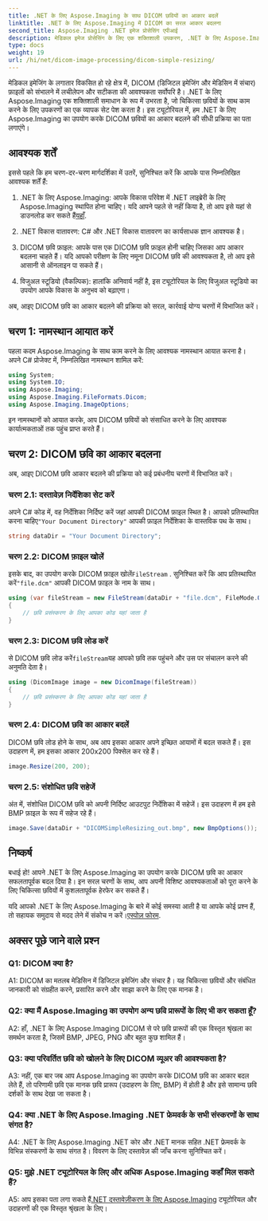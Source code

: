 ```yaml
---
title: .NET के लिए Aspose.Imaging के साथ DICOM छवियों का आकार बदलें
linktitle: .NET के लिए Aspose.Imaging में DICOM का सरल आकार बदलना
second_title: Aspose.Imaging .NET इमेज प्रोसेसिंग एपीआई
description: मेडिकल इमेज प्रोसेसिंग के लिए एक शक्तिशाली उपकरण, .NET के लिए Aspose.Imaging का उपयोग करके DICOM छवियों का आकार बदलना सीखें। सटीक परिणामों के लिए सरल कदम.
type: docs
weight: 19
url: /hi/net/dicom-image-processing/dicom-simple-resizing/
---
```

मेडिकल इमेजिंग के लगातार विकसित हो रहे क्षेत्र में, DICOM (डिजिटल इमेजिंग और मेडिसिन में संचार) फ़ाइलों को संभालने में लचीलेपन और सटीकता की आवश्यकता सर्वोपरि है। .NET के लिए Aspose.Imaging एक शक्तिशाली समाधान के रूप में उभरता है, जो चिकित्सा छवियों के साथ काम करने के लिए उपकरणों का एक व्यापक सेट पेश करता है। इस ट्यूटोरियल में, हम .NET के लिए Aspose.Imaging का उपयोग करके DICOM छवियों का आकार बदलने की सीधी प्रक्रिया का पता लगाएंगे। 

## आवश्यक शर्तें

इससे पहले कि हम चरण-दर-चरण मार्गदर्शिका में उतरें, सुनिश्चित करें कि आपके पास निम्नलिखित आवश्यक शर्तें हैं:

1.  .NET के लिए Aspose.Imaging: आपके विकास परिवेश में .NET लाइब्रेरी के लिए Aspose.Imaging स्थापित होना चाहिए। यदि आपने पहले से नहीं किया है, तो आप इसे यहां से डाउनलोड कर सकते हैं[यहाँ](https://releases.aspose.com/imaging/net/).

2. .NET विकास वातावरण: C# और .NET विकास वातावरण का कार्यसाधक ज्ञान आवश्यक है।

3. DICOM छवि फ़ाइल: आपके पास एक DICOM छवि फ़ाइल होनी चाहिए जिसका आप आकार बदलना चाहते हैं। यदि आपको परीक्षण के लिए नमूना DICOM छवि की आवश्यकता है, तो आप इसे आसानी से ऑनलाइन पा सकते हैं।

4. विजुअल स्टूडियो (वैकल्पिक): हालांकि अनिवार्य नहीं है, इस ट्यूटोरियल के लिए विजुअल स्टूडियो का उपयोग आपके विकास के अनुभव को बढ़ाएगा।

अब, आइए DICOM छवि का आकार बदलने की प्रक्रिया को सरल, कार्रवाई योग्य चरणों में विभाजित करें।

## चरण 1: नामस्थान आयात करें

पहला कदम Aspose.Imaging के साथ काम करने के लिए आवश्यक नामस्थान आयात करना है। अपने C# प्रोजेक्ट में, निम्नलिखित नामस्थान शामिल करें:

```csharp
using System;
using System.IO;
using Aspose.Imaging;
using Aspose.Imaging.FileFormats.Dicom;
using Aspose.Imaging.ImageOptions;
```

इन नामस्थानों को आयात करके, आप DICOM छवियों को संसाधित करने के लिए आवश्यक कार्यात्मकताओं तक पहुंच प्राप्त करते हैं।

## चरण 2: DICOM छवि का आकार बदलना

अब, आइए DICOM छवि आकार बदलने की प्रक्रिया को कई प्रबंधनीय चरणों में विभाजित करें।

### चरण 2.1: दस्तावेज़ निर्देशिका सेट करें

 अपने C# कोड में, वह निर्देशिका निर्दिष्ट करें जहां आपकी DICOM फ़ाइल स्थित है। आपको प्रतिस्थापित करना चाहिए`"Your Document Directory"` आपकी फ़ाइल निर्देशिका के वास्तविक पथ के साथ।

```csharp
string dataDir = "Your Document Directory";
```

### चरण 2.2: DICOM फ़ाइल खोलें

 इसके बाद, का उपयोग करके DICOM फ़ाइल खोलें`FileStream` . सुनिश्चित करें कि आप प्रतिस्थापित करें`"file.dcm"` आपकी DICOM फ़ाइल के नाम के साथ।

```csharp
using (var fileStream = new FileStream(dataDir + "file.dcm", FileMode.Open, FileAccess.Read))
{
    // छवि प्रसंस्करण के लिए आपका कोड यहां जाता है
}
```

### चरण 2.3: DICOM छवि लोड करें

 से DICOM छवि लोड करें`fileStream`यह आपको छवि तक पहुंचने और उस पर संचालन करने की अनुमति देता है।

```csharp
using (DicomImage image = new DicomImage(fileStream))
{
    // छवि प्रसंस्करण के लिए आपका कोड यहां जाता है
}
```

### चरण 2.4: DICOM छवि का आकार बदलें

DICOM छवि लोड होने के साथ, अब आप इसका आकार अपने इच्छित आयामों में बदल सकते हैं। इस उदाहरण में, हम इसका आकार 200x200 पिक्सेल कर रहे हैं।

```csharp
image.Resize(200, 200);
```

### चरण 2.5: संशोधित छवि सहेजें

अंत में, संशोधित DICOM छवि को अपनी निर्दिष्ट आउटपुट निर्देशिका में सहेजें। इस उदाहरण में हम इसे BMP फ़ाइल के रूप में सहेज रहे हैं।

```csharp
image.Save(dataDir + "DICOMSimpleResizing_out.bmp", new BmpOptions());
```

## निष्कर्ष

बधाई हो! आपने .NET के लिए Aspose.Imaging का उपयोग करके DICOM छवि का आकार सफलतापूर्वक बदल दिया है। इन सरल चरणों के साथ, आप अपनी विशिष्ट आवश्यकताओं को पूरा करने के लिए चिकित्सा छवियों में कुशलतापूर्वक हेरफेर कर सकते हैं।

 यदि आपको .NET के लिए Aspose.Imaging के बारे में कोई समस्या आती है या आपके कोई प्रश्न हैं, तो सहायक समुदाय से मदद लेने में संकोच न करें।[एस्पोज़ फोरम](https://forum.aspose.com/).

## अक्सर पूछे जाने वाले प्रश्न

### Q1: DICOM क्या है?

A1: DICOM का मतलब मेडिसिन में डिजिटल इमेजिंग और संचार है। यह चिकित्सा छवियों और संबंधित जानकारी को संग्रहीत करने, प्रसारित करने और साझा करने के लिए एक मानक है।

### Q2: क्या मैं Aspose.Imaging का उपयोग अन्य छवि प्रारूपों के लिए भी कर सकता हूँ?

A2: हाँ, .NET के लिए Aspose.Imaging DICOM से परे छवि प्रारूपों की एक विस्तृत श्रृंखला का समर्थन करता है, जिसमें BMP, JPEG, PNG और बहुत कुछ शामिल हैं।

### Q3: क्या परिवर्तित छवि को खोलने के लिए DICOM व्यूअर की आवश्यकता है?

A3: नहीं, एक बार जब आप Aspose.Imaging का उपयोग करके DICOM छवि का आकार बदल लेते हैं, तो परिणामी छवि एक मानक छवि प्रारूप (उदाहरण के लिए, BMP) में होती है और इसे सामान्य छवि दर्शकों के साथ देखा जा सकता है।

### Q4: क्या .NET के लिए Aspose.Imaging .NET फ्रेमवर्क के सभी संस्करणों के साथ संगत है?

A4: .NET के लिए Aspose.Imaging .NET कोर और .NET मानक सहित .NET फ्रेमवर्क के विभिन्न संस्करणों के साथ संगत है। विवरण के लिए दस्तावेज़ की जाँच करना सुनिश्चित करें।

### Q5: मुझे .NET ट्यूटोरियल के लिए और अधिक Aspose.Imaging कहाँ मिल सकते हैं?

 A5: आप इसका पता लगा सकते हैं[.NET दस्तावेज़ीकरण के लिए Aspose.Imaging](https://reference.aspose.com/imaging/net/) ट्यूटोरियल और उदाहरणों की एक विस्तृत श्रृंखला के लिए।